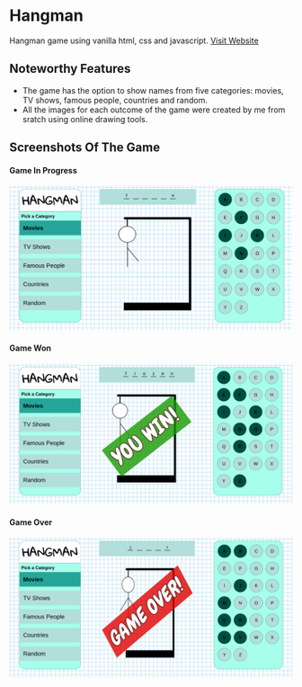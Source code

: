 # Hangman
Hangman game using vanilla html, css and javascript. [Visit Website](https://purehangman.netlify.app/)
<br/>
## Noteworthy Features
 - The game has the option to show names from five categories: movies, TV shows, famous people, countries and random.
 - All the images for each outcome of the game were created by me from sratch using online drawing tools.

## Screenshots Of The Game
#### Game In Progress
![](/hangman1.png)
#### Game Won
![](/hangman2.png)
#### Game Over
![](/hangman3.png)
